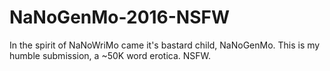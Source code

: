 # NaNoGenMo-2016-NSFW
In the spirit of NaNoWriMo came it's bastard child, NaNoGenMo. This is my humble submission, a ~50K word erotica. NSFW.
